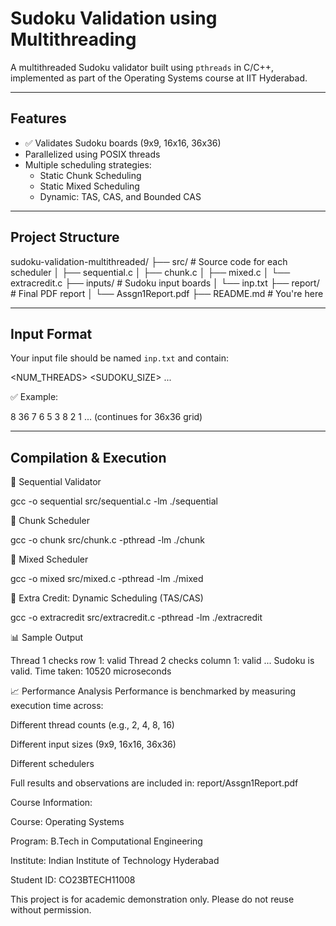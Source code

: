 # Sudoku Validation using Multithreading 

A multithreaded Sudoku validator built using `pthreads` in C/C++, implemented as part of the Operating Systems course at IIT Hyderabad.

---

## Features

- ✅ Validates Sudoku boards (9x9, 16x16, 36x36)
- Parallelized using POSIX threads
- Multiple scheduling strategies:
  - Static Chunk Scheduling
  - Static Mixed Scheduling
  - Dynamic: TAS, CAS, and Bounded CAS

---

## Project Structure
sudoku-validation-multithreaded/
├── src/ # Source code for each scheduler
│ ├── sequential.c
│ ├── chunk.c
│ ├── mixed.c
│ └── extracredit.c
├── inputs/ # Sudoku input boards
│ └── inp.txt
├── report/ # Final PDF report
│ └── Assgn1Report.pdf
├── README.md # You're here


---

## Input Format

Your input file should be named `inp.txt` and contain:

<NUM_THREADS> <SUDOKU_SIZE>
<row1 elements>
<row2 elements>
...


✅ Example:

8 36
7 6 5 3 8 2 1 ... (continues for 36x36 grid)


---

## Compilation & Execution

🔹 Sequential Validator

gcc -o sequential src/sequential.c -lm
./sequential

🔹 Chunk Scheduler

gcc -o chunk src/chunk.c -pthread -lm
./chunk

🔹 Mixed Scheduler

gcc -o mixed src/mixed.c -pthread -lm
./mixed

🔹 Extra Credit: Dynamic Scheduling (TAS/CAS)

gcc -o extracredit src/extracredit.c -pthread -lm
./extracredit

📊 Sample Output

Thread 1 checks row 1: valid
Thread 2 checks column 1: valid
...
Sudoku is valid.
Time taken: 10520 microseconds

📈 Performance Analysis
Performance is benchmarked by measuring execution time across:

Different thread counts (e.g., 2, 4, 8, 16)

Different input sizes (9x9, 16x16, 36x36)

Different schedulers

Full results and observations are included in:
report/Assgn1Report.pdf

Course Information:

Course: Operating Systems

Program: B.Tech in Computational Engineering

Institute: Indian Institute of Technology Hyderabad

Student ID: CO23BTECH11008

This project is for academic demonstration only. Please do not reuse without permission.

